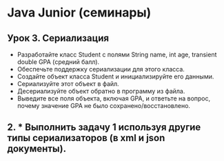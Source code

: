# Java Junior (семинары)
## Урок 3. Сериализация
- Разработайте класс Student с полями String name, int age, transient double GPA (средний балл).
- Обеспечьте поддержку сериализации для этого класса.
- Создайте объект класса Student и инициализируйте его данными.
- Сериализуйте этот объект в файл.
- Десериализуйте объект обратно в программу из файла.
- Выведите все поля объекта, включая GPA, и ответьте на вопрос, почему значение GPA не было сохранено/восстановлено.
## 2. * Выполнить задачу 1 используя другие типы сериализаторов (в xml и json документы).
